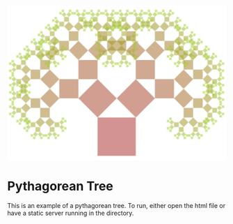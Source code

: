 
![tree](/pythagoras.png)

# Pythagorean Tree

This is an example of a pythagorean tree.  To run, either open the html
file or have a static server running in the directory.

